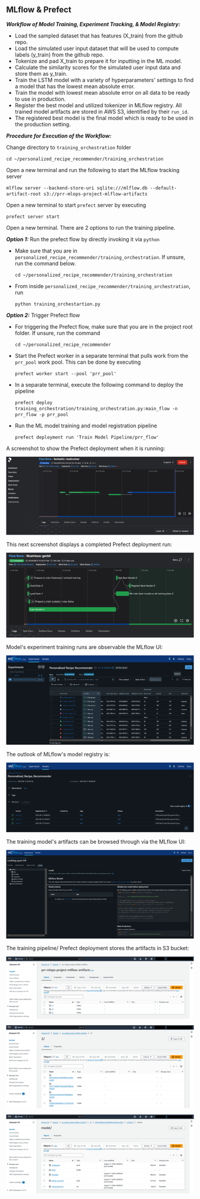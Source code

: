 ## MLflow & Prefect

***Workflow of Model Training, Experiment Tracking, & Model Registry:***

  - Load the sampled dataset that has features (X_train) from the github repo.
  - Load the simulated user input dataset that will be used to compute labels (y_train) from the github repo.
  - Tokenize and pad X_train to prepare it for inputting in the ML model. 
  - Calculate the similarity scores for the simulated user input data and store them as y_train.
  - Train the LSTM model with a variety of hyperparameters' settings to find a model that has the lowest mean absolute error.
  - Train the model with lowest mean absolute error on all data to be ready to use in production.
  - Register the best model and utilized tokenizer in MLflow registry. All trained model artifacts are stored in AWS S3, identified by their `run_id`. 
  - The registered best model is the final model which is ready to be used in the production setting.


***Procedure for Execution of the Workflow:***

Change directory to `training_orchestration` folder

```
cd ~/personalized_recipe_recommender/training_orchestration
```

Open a new terminal and run the following to start the MLflow tracking server

```
mlflow server --backend-store-uri sqlite:///mlflow.db --default-artifact-root s3://prr-mlops-project-mlflow-artifacts
```

Open a new terminal to start `prefect` server by executing

```
prefect server start
```

Open a new terminal. There are 2 options to run the training pipeline.

***Option 1:*** Run the prefect flow by directly invoking it via `python`

- Make sure that you are in `personalized_recipe_recommender/training_orchestration`. If unsure, run the command below.

	```
	cd ~/personalized_recipe_recommender/training_orchestration
	```

- From inside `personalized_recipe_recommender/training_orchestration`, run

	```
	python training_orchestartion.py
	```


***Option 2:*** Trigger Prefect flow

- For triggering the Prefect flow, make sure that you are in the project root folder. If unsure, run the command

    ```
    cd ~/personalized_recipe_recommender
    ```

- Start the Prefect worker in a separate terminal that pulls work from the `prr_pool` work pool. This can be done by executing

    ```
	prefect worker start --pool 'prr_pool'
    ```

- In a separate terminal, execute the following command to deploy the pipeline
    
	```
    prefect deploy training_orchestration/training_orchestration.py:main_flow -n prr_flow -p prr_pool
	```

- Run the ML model training and model registration pipeline
    
	```
    prefect deployment run 'Train Model Pipeline/prr_flow'
	```

A screenshot to show the Prefect deployment when it is running:

![prefect](../images/prefect_1.png)

This next screenshot displays a completed Prefect deployment run:

![prefect](../images/prefect_2.png)

Model's experiment training runs are observable the MLflow UI:

![mlflow](../images/mlflow_1.png)

The outlook of MLflow's model registry is:

![mlflow](../images/mlflow_3.png)

The training model's artifacts can be browsed through via the MLflow UI:

![mlflow](../images/mlflow_2.png)

The training pipeline/ Prefect deployment stores the artifacts in S3 bucket:

![s3](../images/S3_1.png)

![s3](../images/S3_2.png)

![s3](../images/S3_3.png)
